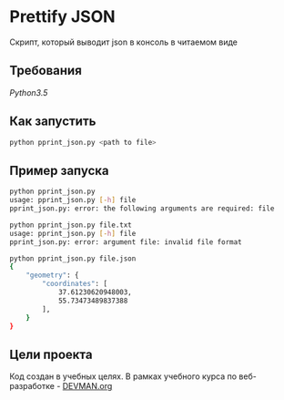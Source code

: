 # Prettify JSON

Скрипт, который выводит json в консоль в читаемом виде

## Требования

*Python3.5*

## Как запустить

```sh
python pprint_json.py <path to file>
```

## Пример запуска

```sh
python pprint_json.py
usage: pprint_json.py [-h] file
pprint_json.py: error: the following arguments are required: file
```

```sh
python pprint_json.py file.txt
usage: pprint_json.py [-h] file
pprint_json.py: error: argument file: invalid file format

```

```sh
python pprint_json.py file.json
{
    "geometry": {
        "coordinates": [
            37.61230620948003,
            55.73473489837388
        ],
    }
}
```

## Цели проекта

Код создан в учебных целях. В рамках учебного курса по веб-разработке  - [DEVMAN.org](https://devman.org)
